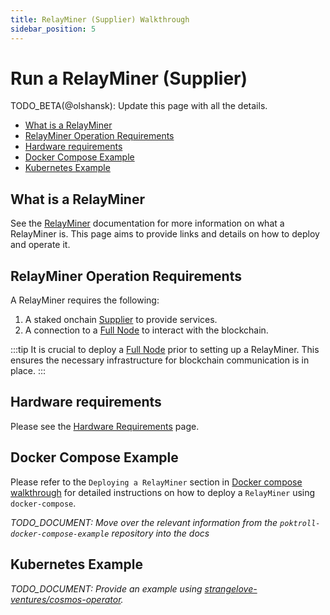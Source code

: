 ```yaml
---
title: RelayMiner (Supplier) Walkthrough
sidebar_position: 5
---
```


# Run a RelayMiner (Supplier) <!-- omit in toc -->

TODO_BETA(@olshansk): Update this page with all the details.

- [What is a RelayMiner](#what-is-a-relayminer)
- [RelayMiner Operation Requirements](#relayminer-operation-requirements)
- [Hardware requirements](#hardware-requirements)
- [Docker Compose Example](#docker-compose-example)
- [Kubernetes Example](#kubernetes-example)

## What is a RelayMiner

See the [RelayMiner](../../protocol/actors/relay_miner.md) documentation for more
information on what a RelayMiner is. This page aims to provide links and
details on how to deploy and operate it.

## RelayMiner Operation Requirements

A RelayMiner requires the following:

1. A staked onchain [Supplier](../../protocol/actors/supplier.md) to provide services.
2. A connection to a [Full Node](./full_node_docker.md) to interact with the blockchain.

:::tip
It is crucial to deploy a [Full Node](full_node_docker.md) prior to setting up a RelayMiner.
This ensures the necessary infrastructure for blockchain communication is in place.
:::

## Hardware requirements

Please see the [Hardware Requirements](../configs/hardware_requirements.md#relayminer) page.

## Docker Compose Example

Please refer to the `Deploying a RelayMiner` section in [Docker compose walkthrough](../../operate/walkthroughs/docker_compose_walkthrough.md) for detailed instructions
on how to deploy a `RelayMiner` using `docker-compose`.

_TODO_DOCUMENT: Move over the relevant information from the `poktroll-docker-compose-example` repository into the docs_

## Kubernetes Example

_TODO_DOCUMENT: Provide an example using [strangelove-ventures/cosmos-operator](https://github.com/strangelove-ventures/cosmos-operator)._
